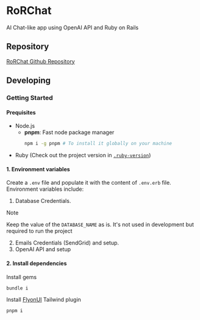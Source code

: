 # RoRChat

AI Chat-like app using OpenAI API and Ruby on Rails

## Repository

[RoRChat Github Repository](https://github.com/daguttt/ror-chat)

## Developing

### Getting Started
#### Prequisites

- Node.js
  - **pnpm**: Fast node package manager
    ```bash
    npm i -g pnpm # To install it globally on your machine
    ``` 
- Ruby (Check out the project version in [`.ruby-version`](.ruby-version))

#### 1. Environment variables

Create a `.env` file and populate it with the content of `.env.erb` file.
Environment variables include:

  1. Database Credentials.

> [!NOTE]
> Keep the value of the `DATABASE_NAME` as is. It's not used in development but required to run the project

  2. Emails Credentials (SendGrid) and setup.
  3. OpenAI API and setup

#### 2. Install dependencies

Install gems

```bash
bundle i
```

Install [FlyonUI](https://flyonui.com/docs/getting-started/quick-start/) Tailwind plugin

```bash
pnpm i
```

